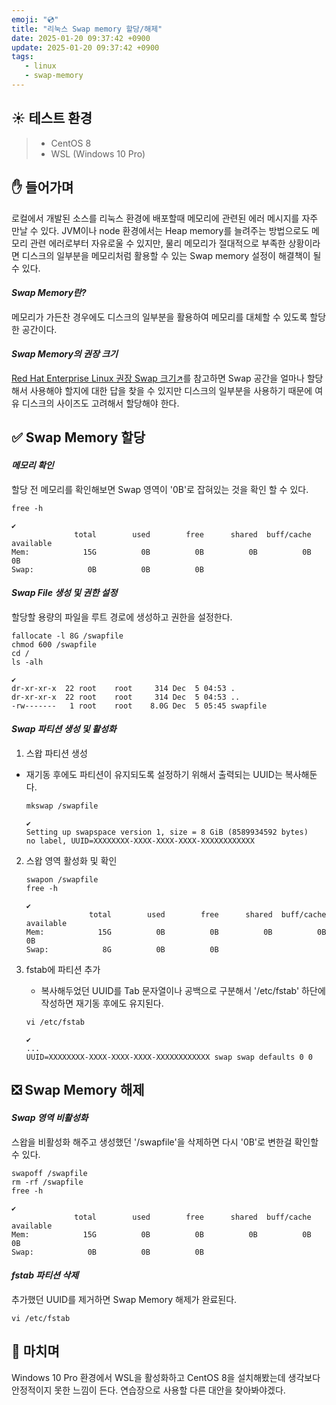 ```yaml
---
emoji: "💿"
title: "리눅스 Swap memory 할당/해제"
date: 2025-01-20 09:37:42 +0900
update: 2025-01-20 09:37:42 +0900
tags:
   - linux
   - swap-memory
---
```


## ☀️ 테스트 환경
> - CentOS 8
> - WSL (Windows 10 Pro)

## ✋ 들어가며
로컬에서 개발된 소스를 리눅스 환경에 배포할때 메모리에 관련된 에러 메시지를 자주 만날 수 있다. JVM이나 node 환경에서는 Heap memory를 늘려주는 방법으로도 메모리 관련 에러로부터 자유로울 수 있지만, 물리 메모리가 절대적으로 부족한 상황이라면 디스크의 일부분을 메모리처럼 활용할 수 있는 Swap memory 설정이 해결책이 될 수 있다.

#### ***Swap Memory란?***
메모리가 가든찬 경우에도 디스크의 일부분을 활용하여 메모리를 대체할 수 있도록 할당한 공간이다.

#### ***Swap Memory의 권장 크기***
[Red Hat Enterprise Linux 권장 Swap 크기↗](https://access.redhat.com/ko/solutions/744483)를 참고하면 Swap 공간을 얼마나 할당해서 사용해야 할지에 대한 답을 찾을 수 있지만 디스크의 일부분을 사용하기 때문에 여유 디스크의 사이즈도 고려해서 할당해야 한다.


## ✅ Swap Memory 할당

#### ***메모리 확인***
할당 전 메모리를 확인해보면 Swap 영역이 '0B'로 잡혀있는 것을 확인 할 수 있다.
```shell
free -h
```
```shell
✔
              total        used        free      shared  buff/cache   available
Mem:            15G          0B          0B          0B          0B          0B
Swap:            0B          0B          0B
```

#### ***Swap File 생성 및 권한 설정***
할당할 용량의 파일을 루트 경로에 생성하고 권한을 설정한다.
```shell
fallocate -l 8G /swapfile
chmod 600 /swapfile
cd /
ls -alh
```
```shell
✔
dr-xr-xr-x  22 root    root     314 Dec  5 04:53 .
dr-xr-xr-x  22 root    root     314 Dec  5 04:53 ..
-rw-------   1 root    root    8.0G Dec  5 05:45 swapfile
```

#### ***Swap 파티션 생성 및 활성화***

1. 스왑 파티션 생성
- 재기동 후에도 파티션이 유지되도록 설정하기 위해서 출력되는 UUID는 복사해둔다. 
    
    ```shell
    mkswap /swapfile
    ```
    ```shell
    ✔
    Setting up swapspace version 1, size = 8 GiB (8589934592 bytes)
    no label, UUID=XXXXXXXX-XXXX-XXXX-XXXX-XXXXXXXXXXXX
    ```

2. 스왑 영역 활성화 및 확인
    ```shell
    swapon /swapfile
    free -h
    ```
    ```shell
    ✔
                  total        used        free      shared  buff/cache   available
    Mem:            15G          0B          0B          0B          0B          0B
    Swap:            8G          0B          0B
    ```

3. fstab에 파티션 추가
   - 복사해두었던 UUID를 Tab 문자열이나 공백으로 구분해서 '/etc/fstab' 하단에 작성하면 재기동 후에도 유지된다.
    ```shell
    vi /etc/fstab
    ```
    ```shell
    ✔
    ...
    UUID=XXXXXXXX-XXXX-XXXX-XXXX-XXXXXXXXXXXX swap swap defaults 0 0
    ```


## ❎ Swap Memory 해제

#### ***Swap 영역 비활성화***
스왑을 비활성화 해주고 생성했던 '/swapfile'을 삭제하면 다시 '0B'로 변한걸 확인할 수 있다.
```shell
swapoff /swapfile
rm -rf /swapfile
free -h
```
```shell
✔
              total        used        free      shared  buff/cache   available
Mem:            15G          0B          0B          0B          0B          0B
Swap:            0B          0B          0B
```

#### ***fstab 파티션 삭제***
추가했던 UUID를 제거하면 Swap Memory 해제가 완료된다. 
```shell
vi /etc/fstab
```


## 👋 마치며
Windows 10 Pro 환경에서 WSL을 활성화하고 CentOS 8을 설치해봤는데 생각보다 안정적이지 못한 느낌이 든다. 연습장으로 사용할 다른 대안을 찾아봐야겠다.

